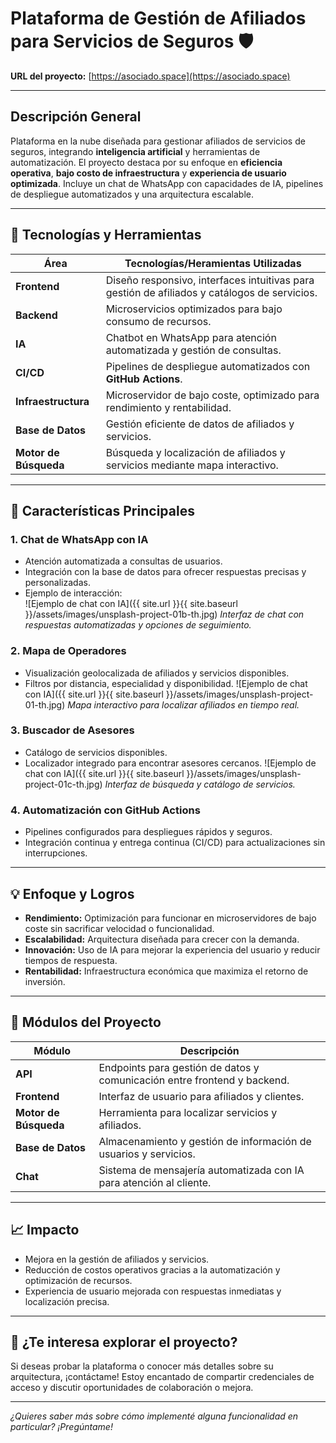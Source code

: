 # Plataforma de Gestión de Afiliados para Servicios de Seguros 🛡️

**URL del proyecto:** [https://asociado.space](https://asociado.space)

---

## Descripción General
Plataforma en la nube diseñada para gestionar afiliados de servicios de seguros, integrando **inteligencia artificial** y herramientas de automatización. El proyecto destaca por su enfoque en **eficiencia operativa**, **bajo costo de infraestructura** y **experiencia de usuario optimizada**. Incluye un chat de WhatsApp con capacidades de IA, pipelines de despliegue automatizados y una arquitectura escalable.

---

## 🔧 Tecnologías y Herramientas

| Área                 | Tecnologías/Heramientas Utilizadas                                                                 |
| -------------------- | -------------------------------------------------------------------------------------------------- |
| **Frontend**         | Diseño responsivo, interfaces intuitivas para gestión de afiliados y catálogos de servicios.       |
| **Backend**          | Microservicios optimizados para bajo consumo de recursos.                                          |
| **IA**               | Chatbot en WhatsApp para atención automatizada y gestión de consultas.                             |
| **CI/CD**            | Pipelines de despliegue automatizados con **GitHub Actions**.                                      |
| **Infraestructura**  | Microservidor de bajo coste, optimizado para rendimiento y rentabilidad.                           |
| **Base de Datos**    | Gestión eficiente de datos de afiliados y servicios.                                               |
| **Motor de Búsqueda**| Búsqueda y localización de afiliados y servicios mediante mapa interactivo.                        |

---

## 📌 Características Principales

### 1. Chat de WhatsApp con IA
- Atención automatizada a consultas de usuarios.
- Integración con la base de datos para ofrecer respuestas precisas y personalizadas.
- Ejemplo de interacción:  
  ![Ejemplo de chat con IA]({{ site.url }}{{ site.baseurl }}/assets/images/unsplash-project-01b-th.jpg)
  *Interfaz de chat con respuestas automatizadas y opciones de seguimiento.*

### 2. Mapa de Operadores
- Visualización geolocalizada de afiliados y servicios disponibles.
- Filtros por distancia, especialidad y disponibilidad.
  ![Ejemplo de chat con IA]({{ site.url }}{{ site.baseurl }}/assets/images/unsplash-project-01-th.jpg)
  *Mapa interactivo para localizar afiliados en tiempo real.*

### 3. Buscador de Asesores
- Catálogo de servicios disponibles.
- Localizador integrado para encontrar asesores cercanos.
  ![Ejemplo de chat con IA]({{ site.url }}{{ site.baseurl }}/assets/images/unsplash-project-01c-th.jpg)
  *Interfaz de búsqueda y catálogo de servicios.*

### 4. Automatización con GitHub Actions
- Pipelines configurados para despliegues rápidos y seguros.
- Integración continua y entrega continua (CI/CD) para actualizaciones sin interrupciones.

---

## 💡 Enfoque y Logros
- **Rendimiento:** Optimización para funcionar en microservidores de bajo coste sin sacrificar velocidad o funcionalidad.
- **Escalabilidad:** Arquitectura diseñada para crecer con la demanda.
- **Innovación:** Uso de IA para mejorar la experiencia del usuario y reducir tiempos de respuesta.
- **Rentabilidad:** Infraestructura económica que maximiza el retorno de inversión.

---

## 📂 Módulos del Proyecto

| Módulo          | Descripción                                                                                     |
| ----------------|-------------------------------------------------------------------------------------------------|
| **API**         | Endpoints para gestión de datos y comunicación entre frontend y backend.                        |
| **Frontend**    | Interfaz de usuario para afiliados y clientes.                                                  |
| **Motor de Búsqueda** | Herramienta para localizar servicios y afiliados.                                           |
| **Base de Datos** | Almacenamiento y gestión de información de usuarios y servicios.                              |
| **Chat**        | Sistema de mensajería automatizada con IA para atención al cliente.                            |

---




## 📈 Impacto
- Mejora en la gestión de afiliados y servicios.
- Reducción de costos operativos gracias a la automatización y optimización de recursos.
- Experiencia de usuario mejorada con respuestas inmediatas y localización precisa.

---

## 🔗 ¿Te interesa explorar el proyecto?
Si deseas probar la plataforma o conocer más detalles sobre su arquitectura, ¡contáctame! Estoy encantado de compartir credenciales de acceso y discutir oportunidades de colaboración o mejora.

---
*¿Quieres saber más sobre cómo implementé alguna funcionalidad en particular? ¡Pregúntame!*
